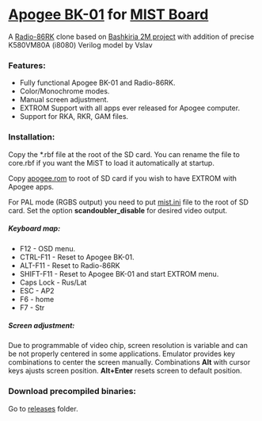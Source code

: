 # [Apogee BK-01](https://ru.wikipedia.org/wiki/%D0%90%D0%BF%D0%BE%D0%B3%D0%B5%D0%B9_%D0%91%D0%9A-01) for [MIST Board](https://github.com/mist-devel/mist-board/wiki)

A [Radio-86RK](https://ru.wikipedia.org/wiki/%D0%A0%D0%B0%D0%B4%D0%B8%D0%BE_86%D0%A0%D0%9A) clone based on [Bashkiria 2M project](http://bashkiria-2m.narod.ru/index/fpga/0-12) with addition of precise K580VM80A (i8080) Verilog model by Vslav

### Features:
- Fully functional Apogee BK-01 and Radio-86RK.
- Color/Monochrome modes.
- Manual screen adjustment.
- EXTROM Support with all apps ever released for Apogee computer.
- Support for RKA, RKR, GAM files.

### Installation:
Copy the *.rbf file at the root of the SD card. You can rename the file to core.rbf if you want the MiST to load it automatically at startup.

Copy [apogee.rom](https://github.com/sorgelig/Apogee_MIST/tree/master/extra) to root of SD card if you wish to have EXTROM with Apogee apps.

For PAL mode (RGBS output) you need to put [mist.ini](https://github.com/sorgelig/ZX_Spectrum-128K_MIST/tree/master/releases/mist.ini) file to the root of SD card. Set the option **scandoubler_disable** for desired video output.

##### Keyboard map:

- F12 - OSD menu.
- CTRL-F11 - Reset to Apogee BK-01.
- ALT-F11 - Reset to Radio-86RK
- SHIFT-F11 - Reset to Apogee BK-01 and start EXTROM menu.
- Caps Lock - Rus/Lat
- ESC - AP2
- F6 - home
- F7 - Str

##### Screen adjustment:
Due to programmable of video chip, screen resolution is variable and can be not properly centered in some applications. Emulator provides key combinations to center the screen manually. Combinations **Alt** with cursor keys ajusts screen position. **Alt+Enter** resets screen to default position.

### Download precompiled binaries:
Go to [releases](https://github.com/sorgelig/Apogee_MIST/tree/master/releases) folder.
